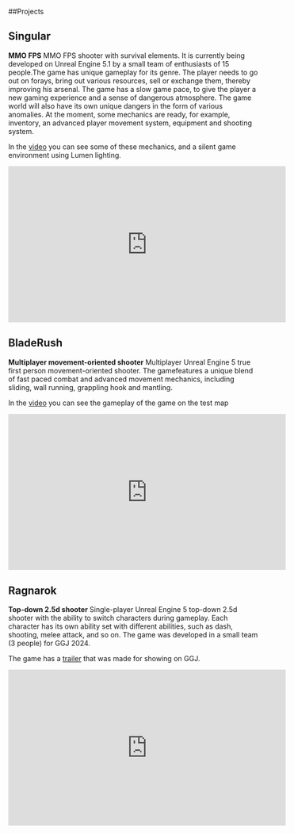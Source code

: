 ##Projects

## Singular
**MMO FPS**
MMO FPS shooter with survival elements. It is currently being developed on Unreal Engine 5.1 by a small team of enthusiasts of 15 people.The game has unique gameplay for its genre. The player needs to go out on forays, bring out various resources, sell or exchange them, thereby improving his arsenal. The game has a slow game pace, to give the player a new gaming experience and a sense of dangerous atmosphere. The game world will also have its own unique dangers in the form of various anomalies.
At the moment, some mechanics are ready, for example, inventory, an advanced player movement system, equipment and shooting system. 

In the [video](https://www.youtube.com/watch?v=1GTHwwbHPJo) you can see some of these mechanics, and a silent game environment using Lumen lighting.
<iframe width="560" height="315" src="https://www.youtube.com/embed/1GTHwwbHPJo?si=NqbSnwLb_niKMXGk" title="YouTube video player" frameborder="0" allow="accelerometer; autoplay; clipboard-write; encrypted-media; gyroscope; picture-in-picture; web-share" referrerpolicy="strict-origin-when-cross-origin" allowfullscreen></iframe>


## BladeRush
**Multiplayer movement-oriented shooter**
Multiplayer Unreal Engine 5 true first person movement-oriented shooter. The gamefeatures a unique blend of fast paced combat and advanced movement mechanics, including sliding, wall running, grappling hook and mantling. 

In the [video]((https://www.youtube.com/watch?v=PdZ3-M2tONg)) you can see the gameplay of the game on the test map
<iframe width="560" height="315" src="https://www.youtube.com/embed/PdZ3-M2tONg?si=vr7POPdtBobjOoDE" title="YouTube video player" frameborder="0" allow="accelerometer; autoplay; clipboard-write; encrypted-media; gyroscope; picture-in-picture; web-share" referrerpolicy="strict-origin-when-cross-origin" allowfullscreen></iframe>


## Ragnarok
**Top-down 2.5d shooter**
Single-player Unreal Engine 5 top-down 2.5d shooter with the ability to switch characters during gameplay. Each character has its own ability set with different abilities, such as dash, shooting, melee attack, and so on. The game was developed in a small team (3 people) for GGJ 2024.

The game has a [trailer](https://www.youtube.com/watch?v=pyzRDPoQipQ) that was made for showing on GGJ.
<iframe width="560" height="315" src="https://www.youtube.com/embed/pyzRDPoQipQ?si=QSBQud4SW3GtbU_T" title="YouTube video player" frameborder="0" allow="accelerometer; autoplay; clipboard-write; encrypted-media; gyroscope; picture-in-picture; web-share" referrerpolicy="strict-origin-when-cross-origin" allowfullscreen></iframe>
